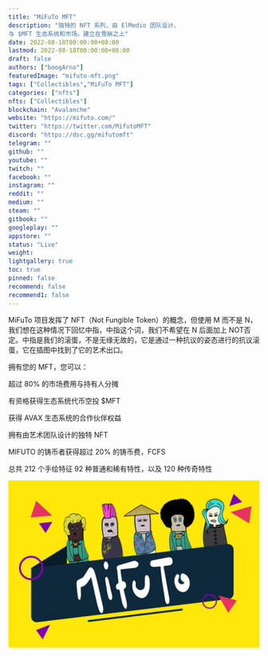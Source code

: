```yaml
---
title: "MiFuTo MFT"
description: "独特的 NFT 系列，由 ElMedio 团队设计，
与 $MFT 生态系统和市场。建立在雪崩之上"
date: 2022-08-18T00:00:00+08:00
lastmod: 2022-08-18T00:00:00+08:00
draft: false
authors: ["boogArno"]
featuredImage: "mifuto-mft.png"
tags: ["Collectibles","MiFuTo MFT"]
categories: ["nfts"]
nfts: ["Collectibles"]
blockchain: "Avalanche"
website: "https://mifuto.com/"
twitter: "https://twitter.com/MifutoMFT"
discord: "https://dsc.gg/mifutomft"
telegram: ""
github: ""
youtube: ""
twitch: ""
facebook: ""
instagram: ""
reddit: ""
medium: ""
steam: ""
gitbook: ""
googleplay: ""
appstore: ""
status: "Live"
weight: 
lightgallery: true
toc: true
pinned: false
recommend: false
recommend1: false
---
```

MiFuTo 项目发挥了 NFT（Not Fungible Token）的概念，但使用 M 而不是 N，我们想在这种情况下回忆中指，中指这个词，我们不希望在 N 后面加上 NOT否定。中指是我们的滚蛋，不是无缘无故的，它是通过一种抗议的姿态进行的抗议滚蛋，它在插图中找到了它的艺术出口。

拥有您的 MFT，您可以：


超过 80% 的市场费用与持有人分摊


有资格获得生态系统代币空投 $MFT


获得 AVAX 生态系统的合作伙伴权益


拥有由艺术团队设计的独特 NFT


MIFUTO 的铸币者获得超过 20% 的铸币费，FCFS

总共 212 个手绘特征
92 种普通和稀有特性，以及 120 种传奇特性

![mifutomft-dapp-collectibles-avalanche-image1_dc7b448e64323d82ce34fc2577abb362](mifutomft-dapp-collectibles-avalanche-image1_dc7b448e64323d82ce34fc2577abb362.png)